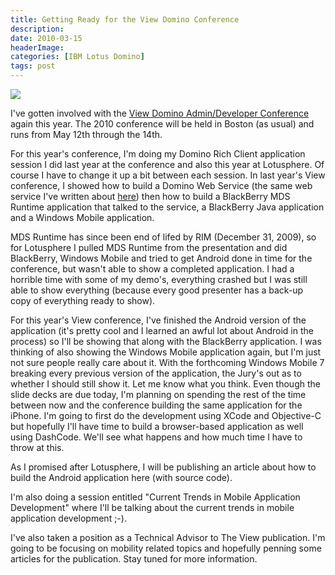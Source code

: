 ```yaml
---
title: Getting Ready for the View Domino Conference
description: 
date: 2010-03-15
headerImage: 
categories: [IBM Lotus Domino]
tags: post
---
```


![](/images/view-domino2010.gif)

I've gotten involved with the [View Domino Admin/Developer Conference](https://www.viewadmin2010.com/eview/admin10bos.nsf/homepage?readForm) again this year. The 2010 conference will be held in Boston (as usual) and runs from May 12th through the 14th.

For this year's conference, I'm doing my Domino Rich Client application session I did last year at the conference and also this year at Lotusphere. Of course I have to change it up a bit between each session. In last year's View conference, I showed how to build a Domino Web Service (the same web service I've written about [here](index.php?option=com_content&view=article&id=45:dbja1&catid=3&Itemid=5)) then how to build a BlackBerry MDS Runtime application that talked to the service, a BlackBerry Java application and a Windows Mobile application.

MDS Runtime has since been end of lifed by RIM (December 31, 2009), so for Lotusphere I pulled MDS Runtime from the presentation and did BlackBerry, Windows Mobile and tried to get Android done in time for the conference, but wasn't able to show a completed application. I had a horrible time with some of my demo's, everything crashed but I was still able to show everything (because every good presenter has a back-up copy of everything ready to show).

For this year's View conference, I've finished the Android version of the application (it's pretty cool and I learned an awful lot about Android in the process) so I'll be showing that along with the BlackBerry application. I was thinking of also showing the Windows Mobile application again, but I'm just not sure people really care about it. With the forthcoming Windows Mobile 7 breaking every previous version of the application, the Jury's out as to whether I should still show it. Let me know what you think. Even though the slide decks are due today, I'm planning on spending the rest of the time between now and the conference building the same application for the iPhone. I'm going to first do the development using XCode and Objective-C but hopefully I'll have time to build a browser-based application as well using DashCode. We'll see what happens and how much time I have to throw at this.

As I promised after Lotusphere, I will be publishing an article about how to build the Android application here (with source code).

I'm also doing a session entitled "Current Trends in Mobile Application Development" where I'll be talking about the current trends in mobile application development ;-).

I've also taken a position as a Technical Advisor to The View publication. I'm going to be focusing on mobility related topics and hopefully penning some articles for the publication. Stay tuned for more information.